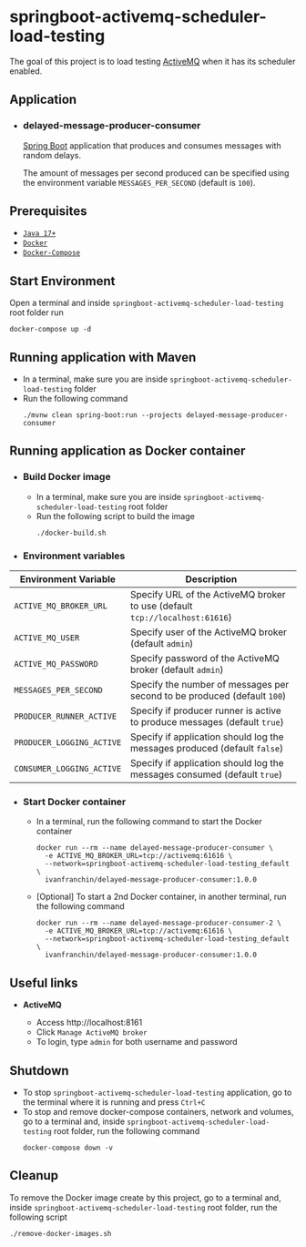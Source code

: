 # springboot-activemq-scheduler-load-testing

The goal of this project is to load testing [ActiveMQ](https://activemq.apache.org/) when it has its scheduler enabled.

## Application

- ### delayed-message-producer-consumer

  [Spring Boot](https://docs.spring.io/spring-boot/docs/current/reference/htmlsingle/) application that produces and consumes messages with random delays.

  The amount of messages per second produced can be specified using the environment variable `MESSAGES_PER_SECOND` (default is `100`).

## Prerequisites

- [`Java 17+`](https://www.oracle.com/java/technologies/downloads/#java17)
- [`Docker`](https://www.docker.com/)
- [`Docker-Compose`](https://docs.docker.com/compose/install/)

## Start Environment

Open a terminal and inside `springboot-activemq-scheduler-load-testing` root folder run
```
docker-compose up -d
```

## Running application with Maven

- In a terminal, make sure you are inside `springboot-activemq-scheduler-load-testing` folder
- Run the following command
  ```
  ./mvnw clean spring-boot:run --projects delayed-message-producer-consumer
  ```

## Running application as Docker container

- ### Build Docker image

  - In a terminal, make sure you are inside `springboot-activemq-scheduler-load-testing` root folder
  - Run the following script to build the image
    ```
    ./docker-build.sh
    ```

- ### Environment variables
  
| Environment Variable      | Description                                                                 |
|---------------------------|-----------------------------------------------------------------------------|
| `ACTIVE_MQ_BROKER_URL`    | Specify URL of the ActiveMQ broker to use (default `tcp://localhost:61616`) |
| `ACTIVE_MQ_USER`          | Specify user of the ActiveMQ broker (default `admin`)                       |
| `ACTIVE_MQ_PASSWORD`      | Specify password of the ActiveMQ broker (default `admin`)                   |
| `MESSAGES_PER_SECOND`     | Specify the number of messages per second to be produced (default `100`)    |
| `PRODUCER_RUNNER_ACTIVE`  | Specify if producer runner is active to produce messages (default `true`)   |
| `PRODUCER_LOGGING_ACTIVE` | Specify if application should log the messages produced (default `false`)   |
| `CONSUMER_LOGGING_ACTIVE` | Specify if application should log the messages consumed (default `true`)    |

- ### Start Docker container

  - In a terminal, run the following command to start the Docker container
    ```
    docker run --rm --name delayed-message-producer-consumer \
      -e ACTIVE_MQ_BROKER_URL=tcp://activemq:61616 \
      --network=springboot-activemq-scheduler-load-testing_default \
      ivanfranchin/delayed-message-producer-consumer:1.0.0
    ```

  - \[Optional\] To start a 2nd Docker container, in another terminal, run the following command
    ```
    docker run --rm --name delayed-message-producer-consumer-2 \
      -e ACTIVE_MQ_BROKER_URL=tcp://activemq:61616 \
      --network=springboot-activemq-scheduler-load-testing_default \
      ivanfranchin/delayed-message-producer-consumer:1.0.0
    ```

## Useful links

- **ActiveMQ**

  - Access http://localhost:8161
  - Click `Manage ActiveMQ broker`
  - To login, type `admin` for both username and password

## Shutdown

- To stop `springboot-activemq-scheduler-load-testing` application, go to the terminal where it is running and press `Ctrl+C`
- To stop and remove docker-compose containers, network and volumes, go to a terminal and, inside `springboot-activemq-scheduler-load-testing` root folder, run the following command
  ```
  docker-compose down -v
  ```
## Cleanup

To remove the Docker image create by this project, go to a terminal and, inside `springboot-activemq-scheduler-load-testing` root folder, run the following script
```
./remove-docker-images.sh
```
